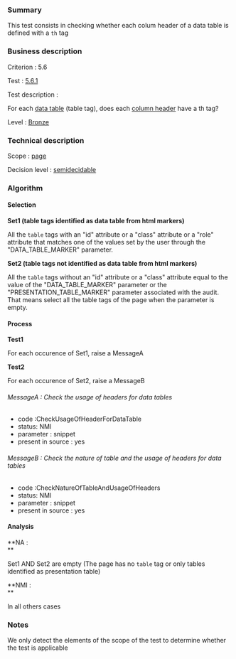 ### Summary

This test consists in checking whether each colum header of a data table
is defined with a `th` tag

### Business description

Criterion : 5.6

Test : [5.6.1](http://accessiweb.org/index.php/accessiweb-22-english-version.html#test-5-6-1)

Test description :

For each [data
table](http://accessiweb.org/index.php/glossary-76.html#mTabDonnee)
(table tag), does each [column
header](http://accessiweb.org/index.php/glossary-76.html#mEnteteTab)
have a th tag?

Level : [Bronze](/en/category/rules-design/accessiweb-11/level/bronze)

### Technical description

Scope : [page](/en/category/rules-design/accessiweb-11/scope/page)

Decision level :
[semidecidable](/en/category/rules-design/accessiweb-11/decision-level/semidecidable)

### Algorithm

#### Selection

**Set1 (table tags identified as data table from html markers)**

All the `table` tags with an "id" attribute or a "class" attribute or a
"role" attribute that matches one of the values set by the user through
the "DATA\_TABLE\_MARKER" parameter.

**Set2 (table tags not identified as data table from html markers)**

All the `table` tags without an "id" attribute or a "class" attribute
equal to the value of the "DATA\_TABLE\_MARKER" parameter or the
"PRESENTATION\_TABLE\_MARKER" parameter associated with the audit. That
means select all the table tags of the page when the parameter is empty.

#### Process

**Test1**

For each occurence of Set1, raise a MessageA

**Test2**

For each occurence of Set2, raise a MessageB

###### MessageA : Check the usage of headers for data tables

-   code :CheckUsageOfHeaderForDataTable
-   status: NMI
-   parameter : snippet
-   present in source : yes

###### MessageB : Check the nature of table and the usage of headers for data tables

-   code :CheckNatureOfTableAndUsageOfHeaders
-   status: NMI
-   parameter : snippet
-   present in source : yes

#### Analysis

**NA : \
**

Set1 AND Set2 are empty (The page has no `table` tag or only tables
identified as presentation table)

**NMI : \
**

In all others cases

### Notes

We only detect the elements of the scope of the test to determine
whether the test is applicable
